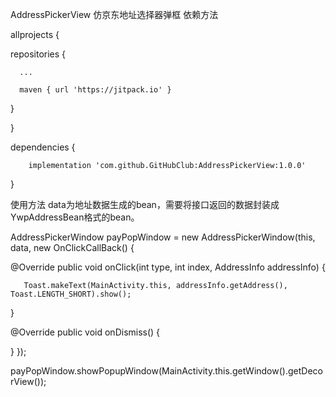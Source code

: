 AddressPickerView
仿京东地址选择器弹框
依赖方法

allprojects {

   repositories {
   
      ...
      
      maven { url 'https://jitpack.io' }
      
   }
   
}

dependencies {

        implementation 'com.github.GitHubClub:AddressPickerView:1.0.0'
        
}

使用方法
data为地址数据生成的bean，需要将接口返回的数据封装成YwpAddressBean格式的bean。

AddressPickerWindow payPopWindow = new AddressPickerWindow(this, data, new OnClickCallBack<AddressInfo>() {
   
   @Override
   public void onClick(int type, int index, AddressInfo addressInfo) {
   
       Toast.makeText(MainActivity.this, addressInfo.getAddress(), Toast.LENGTH_SHORT).show();
       
   }

   @Override
   public void onDismiss() {

   }
});

payPopWindow.showPopupWindow(MainActivity.this.getWindow().getDecorView());
